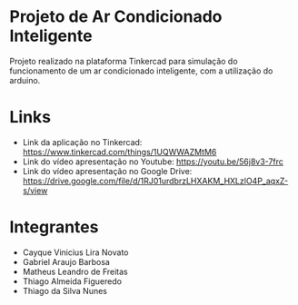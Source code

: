 # Projeto de Ar Condicionado Inteligente
Projeto realizado na plataforma Tinkercad para simulação do funcionamento de um ar condicionado inteligente, com a utilização do arduino.
# Links 
* Link da aplicação no Tinkercad: https://www.tinkercad.com/things/1UQWWAZMtM6
* Link do vídeo apresentação no Youtube: https://youtu.be/56j8v3-7frc
* Link do vídeo apresentação no Google Drive: https://drive.google.com/file/d/1RJ01urdbrzLHXAKM_HXLzlO4P_aqxZ-s/view
# Integrantes
* Cayque Vinicius Lira Novato
* Gabriel Araujo Barbosa
* Matheus Leandro de Freitas
* Thiago Almeida Figueredo
* Thiago da Silva Nunes
